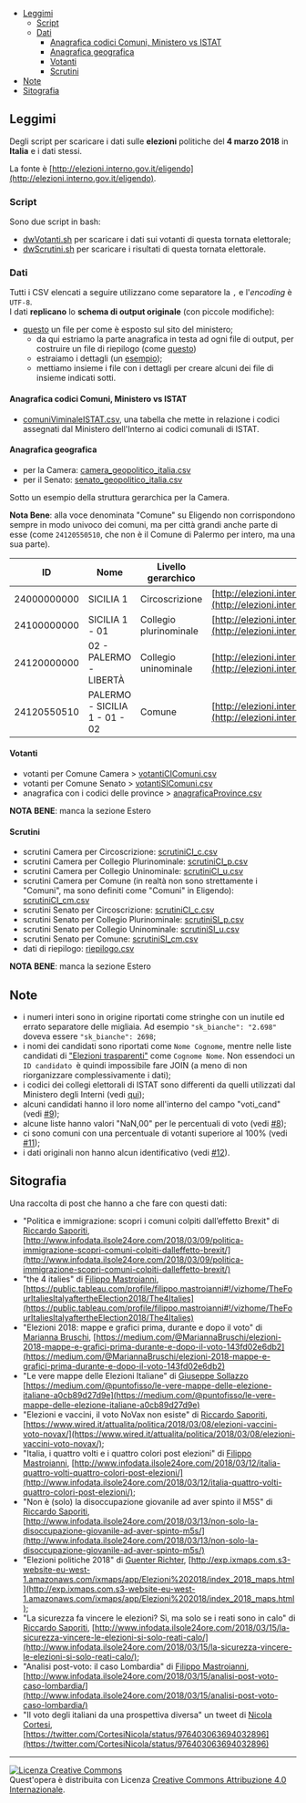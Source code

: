 <!-- TOC -->

- [Leggimi](#leggimi)
    - [Script](#script)
    - [Dati](#dati)
        - [Anagrafica codici Comuni, Ministero vs ISTAT](#anagrafica-codici-comuni-ministero-vs-istat)
        - [Anagrafica geografica](#anagrafica-geografica)
        - [Votanti](#votanti)
        - [Scrutini](#scrutini)
- [Note](#note)
- [Sitografia](#sitografia)

<!-- /TOC -->

## Leggimi

Degli script per scaricare i dati sulle **elezioni** politiche del **4 marzo 2018** in **Italia** e i dati stessi.

La fonte è [http://elezioni.interno.gov.it/eligendo](http://elezioni.interno.gov.it/eligendo).

### Script

Sono due script in bash:

- [dwVotanti.sh](./dwVotanti.sh) per scaricare i dati sui votanti di questa tornata elettorale;
- [dwScrutini.sh](./dwScrutini.sh) per scaricare i risultati di questa tornata elettorale.

### Dati

Tutti i CSV elencati a seguire utilizzano come separatore la `,` e l'*encoding* è `UTF-8`. 
<br>I dati **replicano** lo **schema di output originale** (con piccole modifiche):

- [questo](https://github.com/ondata/elezionipolitiche2018/blob/master/rawData/scrutiniCI_c01000000000.json) un file per come è esposto sul sito del ministero;
  - da qui estriamo la parte anagrafica in testa ad ogni file di output, per costruire un file di riepilogo (come [questo](https://github.com/ondata/elezionipolitiche2018/blob/master/dati/riepilogo.json))
  - estraiamo i dettagli (un [esempio](https://github.com/ondata/elezionipolitiche2018/blob/master/scrutini/scrutiniCI_c01000000000.json));
  - mettiamo insieme i file con i dettagli per creare  alcuni dei file di insieme indicati sotti.

#### Anagrafica codici Comuni, Ministero vs ISTAT

  - [comuniViminaleISTAT.csv](./risorse/comuniViminaleISTAT.csv), una tabella che mette in relazione i codici assegnati dal Ministero dell'Interno ai codici comunali di ISTAT.
#### Anagrafica geografica

- per la Camera: [camera_geopolitico_italia.csv](./dati/camera_geopolitico_italia.csv)
- per il Senato: [senato_geopolitico_italia.csv](./dati/senato_geopolitico_italia.csv)

Sotto un esempio della struttura gerarchica per la Camera.

**Nota Bene**: alla voce denominata "Comune" su Eligendo non corrispondono sempre in modo univoco dei comuni, ma per città grandi anche parte di esse (come `24120550510`, che non è il Comune di Palermo per intero, ma una sua parte).

| ID          | Nome                          | Livello gerarchico     | URI                                                                                                                                                            | 
|-------------|-------------------------------|------------------------|----------------------------------------------------------------------------------------------------------------------------------------------------------------| 
| 24000000000 | SICILIA 1 | Circoscrizione | [http://elezioni.interno.gov.it/camera/scrutini/20180304/scrutiniCI24000000000](http://elezioni.interno.gov.it/camera/scrutini/20180304/scrutiniCI24000000000) | 
| 24100000000 | SICILIA 1 - 01 | Collegio plurinominale | [http://elezioni.interno.gov.it/camera/scrutini/20180304/scrutiniCI24100000000](http://elezioni.interno.gov.it/camera/scrutini/20180304/scrutiniCI24100000000) | 
| 24120000000 | 02 - PALERMO - LIBERTÀ | Collegio uninominale | [http://elezioni.interno.gov.it/camera/scrutini/20180304/scrutiniCI24120000000](http://elezioni.interno.gov.it/camera/scrutini/20180304/scrutiniCI24120000000) | 
| 24120550510 | PALERMO - SICILIA 1 - 01 - 02 | Comune | [http://elezioni.interno.gov.it/camera/scrutini/20180304/scrutiniCI24120550510](http://elezioni.interno.gov.it/camera/scrutini/20180304/scrutiniCI24120550510) | 



#### Votanti

- votanti per Comune Camera > [votantiCIComuni.csv](./dati/votantiCIComuni.csv)
- votanti per Comune Senato > [votantiSIComuni.csv](./dati/votantiSIComuni.csv)
- anagrafica con i codici delle province > [anagraficaProvince.csv](./dati/anagraficaProvince.csv)

**NOTA BENE**: manca la sezione Estero

#### Scrutini

- scrutini Camera per Circoscrizione: [scrutiniCI_c.csv](./dati/scrutiniCI_c.csv)
- scrutini Camera per Collegio Plurinominale: [scrutiniCI_p.csv](./dati/scrutiniCI_p.csv)
- scrutini Camera per Collegio Uninominale: [scrutiniCI_u.csv](./dati/scrutiniCI_u.csv)
- scrutini Camera per Comune (in realtà non sono strettamente i "Comuni", ma sono definiti come "Comuni" in Eligendo): [scrutiniCI_cm.csv](./dati/scrutiniCI_cm.csv)
- scrutini Senato per Circoscrizione: [scrutiniCI_c.csv](./dati/scrutiniSI_c.csv)
- scrutini Senato per Collegio Plurinominale: [scrutiniSI_p.csv](./dati/scrutiniSI_p.csv)
- scrutini Senato per Collegio Uninominale: [scrutiniSI_u.csv](./dati/scrutiniSI_u.csv)
- scrutini Senato per Comune: [scrutiniSI_cm.csv](./dati/scrutiniSI_cm.csv)
- dati di riepilogo: [riepilogo.csv](./dati/riepilogo.csv)


**NOTA BENE**: manca la sezione Estero

## Note

- i numeri interi sono in origine riportati come stringhe con un inutile ed errato separatore delle migliaia. Ad esempio `"sk_bianche": "2.698"` doveva essere `"sk_bianche": 2698`;
- i nomi dei candidati sono riportati come `Nome Cognome`, mentre nelle liste candidati di ["Elezioni trasparenti"](http://dait.interno.gov.it/elezioni/trasparenza) come `Cognome Nome`. Non essendoci un `ID candidato `è quindi impossibile fare JOIN (a meno di non riorganizzare complessivamente i dati);
- i codici dei collegi elettorali di ISTAT sono differenti da quelli utilizzati dal Ministero degli Interni  (vedi [qui](https://forum.italia.it/t/sui-dati-dei-collegi-elettorali/2625));
- alcuni candidati hanno il loro nome all'interno del campo "voti_cand" (vedi [#9](https://github.com/ondata/elezionipolitiche2018/issues/9));
- alcune liste hanno valori "NaN,00" per le percentuali di voto (vedi [#8](https://github.com/ondata/elezionipolitiche2018/issues/8));
- ci sono comuni con una percentuale di votanti superiore al 100% (vedi [#11](https://github.com/ondata/elezionipolitiche2018/issues/11));
- i dati originali non hanno alcun identificativo (vedi [#12](https://github.com/ondata/elezionipolitiche2018/issues/12)).

## Sitografia

Una raccolta di post che hanno a che fare con questi dati:

- "Politica e immigrazione: scopri i comuni colpiti dall’effetto Brexit" di [Riccardo Saporiti](https://twitter.com/sapomnia), [http://www.infodata.ilsole24ore.com/2018/03/09/politica-immigrazione-scopri-comuni-colpiti-dalleffetto-brexit/](http://www.infodata.ilsole24ore.com/2018/03/09/politica-immigrazione-scopri-comuni-colpiti-dalleffetto-brexit/)
- "the 4 italies" di [Filippo Mastroianni](https://twitter.com/FilMastroianni),  [https://public.tableau.com/profile/filippo.mastroianni#!/vizhome/TheFourItaliesItalyaftertheElection2018/The4Italies](https://public.tableau.com/profile/filippo.mastroianni#!/vizhome/TheFourItaliesItalyaftertheElection2018/The4Italies)
- "Elezioni 2018: mappe e grafici prima, durante e dopo il voto" di [Marianna Bruschi](https://twitter.com/MariannaBruschi), [https://medium.com/@MariannaBruschi/elezioni-2018-mappe-e-grafici-prima-durante-e-dopo-il-voto-143fd02e6db2](https://medium.com/@MariannaBruschi/elezioni-2018-mappe-e-grafici-prima-durante-e-dopo-il-voto-143fd02e6db2)
- "Le vere mappe delle Elezioni Italiane" di [Giuseppe Sollazzo](https://twitter.com/puntofisso) [https://medium.com/@puntofisso/le-vere-mappe-delle-elezione-italiane-a0cb89d27d9e](https://medium.com/@puntofisso/le-vere-mappe-delle-elezione-italiane-a0cb89d27d9e)
- "Elezioni e vaccini, il voto NoVax non esiste" di  [Riccardo Saporiti](https://twitter.com/sapomnia), [https://www.wired.it/attualita/politica/2018/03/08/elezioni-vaccini-voto-novax/](https://www.wired.it/attualita/politica/2018/03/08/elezioni-vaccini-voto-novax/);
- "Italia, i quattro volti e i quattro colori post elezioni" di [Filippo Mastroianni](https://twitter.com/FilMastroianni), [http://www.infodata.ilsole24ore.com/2018/03/12/italia-quattro-volti-quattro-colori-post-elezioni/](http://www.infodata.ilsole24ore.com/2018/03/12/italia-quattro-volti-quattro-colori-post-elezioni/);
- "Non è (solo) la disoccupazione giovanile ad aver spinto il M5S" di [Riccardo Saporiti](https://twitter.com/sapomnia), [http://www.infodata.ilsole24ore.com/2018/03/13/non-solo-la-disoccupazione-giovanile-ad-aver-spinto-m5s/](http://www.infodata.ilsole24ore.com/2018/03/13/non-solo-la-disoccupazione-giovanile-ad-aver-spinto-m5s/)
- "Elezioni politiche 2018" di [Guenter Richter](https://twitter.com/grichter), [http://exp.ixmaps.com.s3-website-eu-west-1.amazonaws.com/ixmaps/app/Elezioni%202018/index_2018_maps.html](http://exp.ixmaps.com.s3-website-eu-west-1.amazonaws.com/ixmaps/app/Elezioni%202018/index_2018_maps.html);
- "La sicurezza fa vincere le elezioni? Sì, ma solo se i reati sono in calo" di [Riccardo Saporiti](https://twitter.com/sapomnia), [http://www.infodata.ilsole24ore.com/2018/03/15/la-sicurezza-vincere-le-elezioni-si-solo-reati-calo/](http://www.infodata.ilsole24ore.com/2018/03/15/la-sicurezza-vincere-le-elezioni-si-solo-reati-calo/);
- "Analisi post-voto: il caso Lombardia" di [Filippo Mastroianni](https://twitter.com/FilMastroianni), [http://www.infodata.ilsole24ore.com/2018/03/15/analisi-post-voto-caso-lombardia/](http://www.infodata.ilsole24ore.com/2018/03/15/analisi-post-voto-caso-lombardia/)
- "Il voto degli italiani da una prospettiva diversa" un tweet di [Nicola Cortesi](https://twitter.com/CortesiNicola), [https://twitter.com/CortesiNicola/status/976403063694032896](https://twitter.com/CortesiNicola/status/976403063694032896)

---

<a rel="license" href="http://creativecommons.org/licenses/by/4.0/"><img alt="Licenza Creative Commons" style="border-width:0" src="https://i.creativecommons.org/l/by/4.0/88x31.png" /></a><br />Quest'opera è distribuita con Licenza <a rel="license" href="http://creativecommons.org/licenses/by/4.0/">Creative Commons Attribuzione 4.0 Internazionale</a>.
